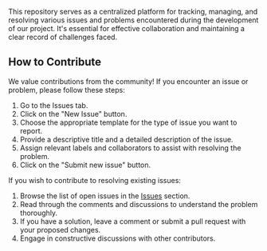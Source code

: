 

This repository serves as a centralized platform for tracking, managing, and resolving various issues and problems encountered during the development of our project. It's essential for effective collaboration and maintaining a clear record of challenges faced.

## How to Contribute

We value contributions from the community! If you encounter an issue or problem, please follow these steps:

1. Go to the Issues tab.
2. Click on the "New Issue" button.
3. Choose the appropriate template for the type of issue you want to report.
4. Provide a descriptive title and a detailed description of the issue.
5. Assign relevant labels and collaborators to assist with resolving the problem.
6. Click on the "Submit new issue" button.

If you wish to contribute to resolving existing issues:

1. Browse the list of open issues in the [Issues](https://github.com/yourusername/issues-and-problems/issues) section.
2. Read through the comments and discussions to understand the problem thoroughly.
3. If you have a solution, leave a comment or submit a pull request with your proposed changes.
4. Engage in constructive discussions with other contributors.
   
